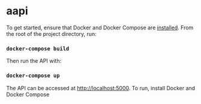 # aapi

To get started, ensure that Docker and Docker Compose are 
[installed](https://github.com/docker/compose).
From the root of the project directory, run:

### `docker-compose build`

Then run the API with:

### `docker-compose up`

The API can be accessed at
[http://localhost:5000](http://localhost:5000).
To run, install Docker and Docker Compose
